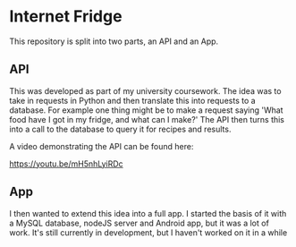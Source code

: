 # Internet Fridge

This repository is split into two parts, an API and an App.

## API

This was developed as part of my university coursework. The idea was to take in requests in Python and then translate this into requests to a database. For example one thing might be to make a request saying 'What food have I got in my fridge, and what can I make?' The API then turns this into a call to the database to query it for recipes and results.

A video demonstrating the API can be found here:

https://youtu.be/mH5nhLyiRDc

## App

I then wanted to extend this idea into a full app. I started the basis of it with a MySQL database, nodeJS server and Android app, but it was a lot of work. It's still currently in development, but I haven't worked on it in a while
